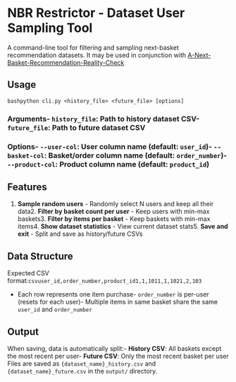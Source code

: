 # NBR Restrictor - Dataset User Sampling Tool
A command-line tool for filtering and sampling next-basket recommendation datasets. It may be used in conjunction with [A-Next-Basket-Recommendation-Reality-Check](https://github.com/NilsLeo/A-Next-Basket-Recommendation-Reality-Check)
## Usage
```bashpython cli.py <history_file> <future_file> [options]```
### Arguments- `history_file`: Path to history dataset CSV- `future_file`: Path to future dataset CSV
### Options- `--user-col`: User column name (default: `user_id`)- `--basket-col`: Basket/order column name (default: `order_number`)- `--product-col`: Product column name (default: `product_id`)
## Features
1. **Sample random users** - Randomly select N users and keep all their data2. **Filter by basket count per user** - Keep users with min-max baskets3. **Filter by items per basket** - Keep baskets with min-max items4. **Show dataset statistics** - View current dataset stats5. **Save and exit** - Split and save as history/future CSVs
## Data Structure
Expected CSV format:```csvuser_id,order_number,product_id1,1,1011,1,1021,2,103```
- Each row represents one item purchase- `order_number` is per-user (resets for each user)- Multiple items in same basket share the same `user_id` and `order_number`
## Output
When saving, data is automatically split:- **History CSV**: All baskets except the most recent per user- **Future CSV**: Only the most recent basket per user
Files are saved as `{dataset_name}_history.csv` and `{dataset_name}_future.csv` in the `output/` directory.
